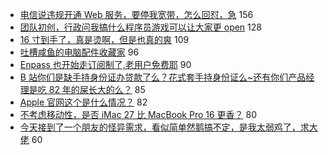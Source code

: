 - [电信说违规开通 Web 服务，要停我宽带，怎么回怼，急](https://www.v2ex.com/t/621351) 156
- [团队初创，行政问我搞什么程序员游戏可以让大家更 open](https://www.v2ex.com/t/621377) 128
- [16 寸到手了，真是烫啊，但是也真的爽](https://www.v2ex.com/t/621385) 109
- [吐槽咸鱼的电脑配件收藏家](https://www.v2ex.com/t/621229) 96
- [Enpass 也开始走订阅制了,老用户免费耶](https://www.v2ex.com/t/621246) 90
- [B 站你们是缺手持身份证办贷款了么？花式套手持身份证么~还有你们产品经理是吃 82 年的屎长大的么？](https://www.v2ex.com/t/621223) 85
- [Apple 官网这个是什么情况？](https://www.v2ex.com/t/621231) 82
- [不考虑移动性，是否 iMac 27 比 MacBook Pro 16 更香？](https://www.v2ex.com/t/621233) 80
- [今天接到了一个朋友的怪异需求，看似简单然鹅搞不定，是我太弱鸡了，求大佬](https://www.v2ex.com/t/621355) 60